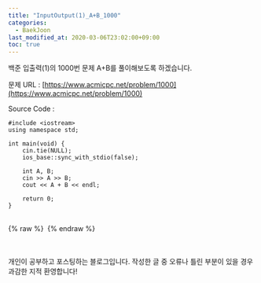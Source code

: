```yaml
---
title: "InputOutput(1)_A+B_1000"
categories: 
  - BaekJoon
last_modified_at: 2020-03-06T23:02:00+09:00
toc: true
---
```

백준 입출력(1)의 1000번 문제 A+B를 풀이해보도록 하겠습니다.<br/>

문제 URL : [https://www.acmicpc.net/problem/1000](https://www.acmicpc.net/problem/1000)
<br/>

Source Code : 
~~~
#include <iostream>
using namespace std;

int main(void) {
	cin.tie(NULL);
	ios_base::sync_with_stdio(false);

	int A, B;
	cin >> A >> B;
	cout << A + B << endl;

	return 0;
}
~~~

<br/>
{% raw %} <img src="https://ohjinjin.github.io/assets/images/20200306baekjoon_inputoutput_1/capture2.JPG" alt=""> {% endraw %}<br/>

<br/><br/>
개인이 공부하고 포스팅하는 블로그입니다. 작성한 글 중 오류나 틀린 부분이 있을 경우 과감한 지적 환영합니다!<br/><br/>